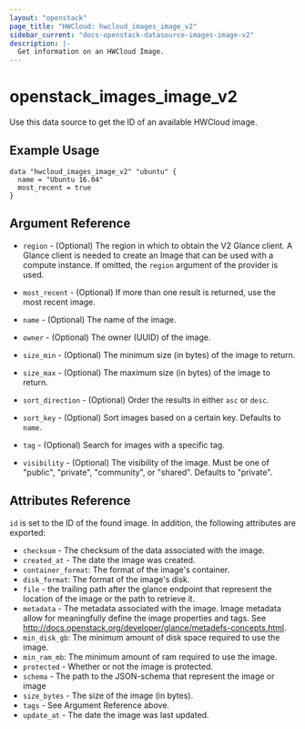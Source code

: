 ```yaml
---
layout: "openstack"
page_title: "HWCloud: hwcloud_images_image_v2"
sidebar_current: "docs-openstack-datasource-images-image-v2"
description: |-
  Get information on an HWCloud Image.
---
```


# openstack\_images\_image\_v2

Use this data source to get the ID of an available HWCloud image.

## Example Usage

```hcl
data "hwcloud_images_image_v2" "ubuntu" {
  name = "Ubuntu 16.04"
  most_recent = true
}
```

## Argument Reference

* `region` - (Optional) The region in which to obtain the V2 Glance client.
    A Glance client is needed to create an Image that can be used with
    a compute instance. If omitted, the `region` argument of the provider
    is used.

* `most_recent` - (Optional) If more than one result is returned, use the most
  recent image.

* `name` - (Optional) The name of the image.

* `owner` - (Optional) The owner (UUID) of the image.

* `size_min` - (Optional) The minimum size (in bytes) of the image to return.

* `size_max` - (Optional) The maximum size (in bytes) of the image to return.

* `sort_direction` - (Optional) Order the results in either `asc` or `desc`.

* `sort_key` - (Optional) Sort images based on a certain key. Defaults to `name`.

* `tag` - (Optional) Search for images with a specific tag.

* `visibility` - (Optional) The visibility of the image. Must be one of
   "public", "private", "community", or "shared". Defaults to "private".


## Attributes Reference

`id` is set to the ID of the found image. In addition, the following attributes
are exported:

* `checksum` - The checksum of the data associated with the image.
* `created_at` - The date the image was created.
* `container_format`: The format of the image's container.
* `disk_format`: The format of the image's disk.
* `file` - the trailing path after the glance endpoint that represent the
location of the image or the path to retrieve it.
* `metadata` - The metadata associated with the image.
   Image metadata allow for meaningfully define the image properties
   and tags. See http://docs.openstack.org/developer/glance/metadefs-concepts.html.
* `min_disk_gb`: The minimum amount of disk space required to use the image.
* `min_ram_mb`: The minimum amount of ram required to use the image.
* `protected` - Whether or not the image is protected.
* `schema` - The path to the JSON-schema that represent
   the image or image
* `size_bytes` - The size of the image (in bytes).
* `tags` - See Argument Reference above.
* `update_at` - The date the image was last updated.
